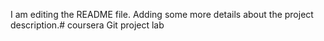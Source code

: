 I am editing the README file. Adding some more details about the project description.# coursera
Git project lab
